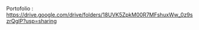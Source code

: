 
Portofolio : https://drive.google.com/drive/folders/18UVK5ZpkM00R7MFshuxWw_0z9szrQglP?usp=sharing
<!---
dita6/dita6 is a ✨ special ✨ repository because its `README.md` (this file) appears on your GitHub profile.
You can click the Preview link to take a look at your changes.
--->
